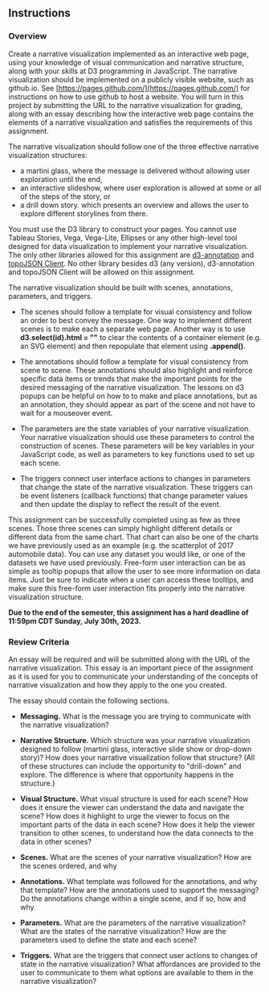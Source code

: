 ## Instructions
### Overview

Create a narrative visualization implemented as an interactive web page, using your knowledge of visual communication and narrative structure, 
along with your skills at D3 programming in JavaScript. The narrative visualization should be implemented on a publicly visible website, such as github.io. 
See [https://pages.github.com/](https://pages.github.com/)  for instructions on how to use github to host a website. 
You will turn in this project by submitting the URL to the narrative visualization for grading, 
along with an essay describing how the interactive web page contains the elements of a narrative visualization and satisfies the requirements of this assignment.

The narrative visualization should follow one of the three effective narrative visualization structures:
- a martini glass, where the message is delivered without allowing user exploration until the end,
- an interactive slideshow, where user exploration is allowed at some or all of the steps of the story, or
- a drill down story. which presents an overview and allows the user to explore different storylines from there.

You must use the D3 library to construct your pages. You cannot use Tableau Stories, Vega, Vega-Lite, Ellipses 
or any other high-level tool designed for data visualization to implement your narrative visualization. 
The only other libraries allowed for this assignment are [d3-annotation](https://d3-annotation.susielu.com/)
and [topoJSON Client](https://github.com/topojson/topojson-client). No other library besides d3 (any version), d3-annotation and topoJSON Client will be allowed on this assignment.

The narrative visualization should be built with scenes, annotations, parameters, and triggers.
- The scenes should follow a template for visual consistency and follow an order to best convey the message. 
  One way to implement different scenes is to make each a separate web page. 
  Another way is to use **d3.select(id).html = ""** to clear the contents of a container element (e.g. an SVG element) 
  and then repopulate that element using **.append()**.

- The annotations should follow a template for visual consistency from scene to scene. 
  These annotations should also highlight and reinforce specific data items or trends that make the important points 
  for the desired messaging of the narrative visualization. The lessons on d3 popups can be helpful on how to to make 
  and place annotations, but as an annotation, they should appear as part of the scene and not have to wait for a mouseover event.

- The parameters are the state variables of your narrative visualization. 
  Your narrative visualization should use these parameters to control the construction of scenes. 
  These parameters will be key variables in your JavaScript code, as well as parameters to key functions used to set up each scene.

- The triggers connect user interface actions to changes in parameters that change the state of the narrative visualization. 
  These triggers can be event listeners (callback functions) that change parameter values and then update the display to reflect the result of the event.

This assignment can be successfully completed using as few as three scenes. 
Those three scenes can simply highlight different details or different data from the same chart. 
That chart can also be one of the charts we have previously used as an example (e.g. the scatterplot of 2017 automobile data). 
You can use any dataset you would like, or one of the datasets we have used previously. 
Free-form user interaction can be as simple as tooltip popups that allow the user to see more information on data items. 
Just be sure to indicate when a user can access these tooltips, and make sure this free-form user interaction fits properly into the narrative visualization structure.

**Due to the end of the semester, this assignment has a hard deadline of 11:59pm CDT Sunday, July 30th, 2023.**

### Review Criteria

An essay will be required and will be submitted along with the URL of the narrative visualization. 
This essay is an important piece of the assignment as it is used for you to communicate your understanding of the 
concepts of narrative visualization and how they apply to the one you created.

The essay should contain the following sections.

- **Messaging.** What is the message you are trying to communicate with the narrative visualization?

- **Narrative Structure.** Which structure was your narrative visualization designed to follow (martini glass, interactive slide show or drop-down story)? How does your narrative visualization follow that structure? (All of these structures can include the opportunity to "drill-down" and explore. The difference is where that opportunity happens in the structure.)

- **Visual Structure.** What visual structure is used for each scene? How does it ensure the viewer can understand the data and navigate the scene? How does it highlight to urge the viewer to focus on the important parts of the data in each scene? How does it help the viewer transition to other scenes, to understand how the data connects to the data in other scenes?

- **Scenes.** What are the scenes of your narrative visualization?  How are the scenes ordered, and why

- **Annotations.** What template was followed for the annotations, and why that template? How are the annotations used to support the messaging? Do the annotations change within a single scene, and if so, how and why

- **Parameters.** What are the parameters of the narrative visualization? What are the states of the narrative visualization? How are the parameters used to define the state and each scene?

- **Triggers.** What are the triggers that connect user actions to changes of state in the narrative visualization? What affordances are provided to the user to communicate to them what options are available to them in the narrative visualization?